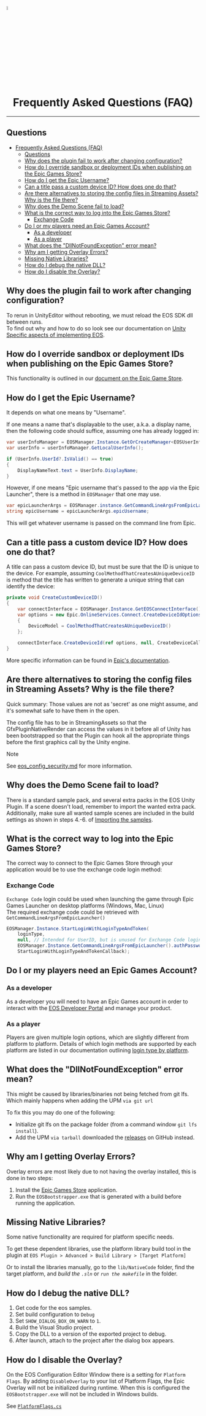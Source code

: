 <a href="/com.playeveryware.eos/README.md"><img src="/com.playeveryware.eos/Documentation~/images/PlayEveryWareLogo.gif" alt="README.md" width="5%"/></a>

# <div align="center"> Frequently Asked Questions (FAQ)</div>
---

## Questions
- [ Frequently Asked Questions (FAQ)](#-frequently-asked-questions-faq)
  - [Questions](#questions)
  - [Why does the plugin fail to work after changing configuration?](#why-does-the-plugin-fail-to-work-after-changing-configuration)
  - [How do I override sandbox or deployment IDs when publishing on the Epic Games Store?](#how-do-i-override-sandbox-or-deployment-ids-when-publishing-on-the-epic-games-store)
  - [How do I get the Epic Username?](#how-do-i-get-the-epic-username)
  - [Can a title pass a custom device ID? How does one do that?](#can-a-title-pass-a-custom-device-id-how-does-one-do-that)
  - [Are there alternatives to storing the config files in Streaming Assets? Why is the file there?](#are-there-alternatives-to-storing-the-config-files-in-streaming-assets-why-is-the-file-there)
  - [Why does the Demo Scene fail to load?](#why-does-the-demo-scene-fail-to-load)
  - [What is the correct way to log into the Epic Games Store?](#what-is-the-correct-way-to-log-into-the-epic-games-store)
    - [Exchange Code](#exchange-code)
  - [Do I or my players need an Epic Games Account?](#do-i-or-my-players-need-an-epic-games-account)
    - [As a developer](#as-a-developer)
    - [As a player](#as-a-player)
  - [What does the "DllNotFoundException" error mean?](#what-does-the-dllnotfoundexception-error-mean)
  - [Why am I getting Overlay Errors?](#why-am-i-getting-overlay-errors)
  - [Missing Native Libraries?](#missing-native-libraries)
  - [How do I debug the native DLL?](#how-do-i-debug-the-native-dll)
  - [How do I disable the Overlay?](#how-do-i-disable-the-overlay)

## Why does the plugin fail to work after changing configuration?

To rerun in UnityEditor without rebooting, we must reload the EOS SDK dll between runs.  
To find out why and how to do so look see our documentation on [Unity Specific aspects of implementing EOS](https://github.com/PlayEveryWare/eos_plugin_for_unity/blob/development/com.playeveryware.eos/Documentation~/unity_specific.md).

## How do I override sandbox or deployment IDs when publishing on the Epic Games Store?

This functionality is outlined in our [document on the Epic Game Store](/Documentation~/epic_game_store.md#overriding-sandbox-andor-deployment-id).

## How do I get the Epic Username?
It depends on what one means by "Username".

If one means a name that's displayable to the user, a.k.a. a display name, then the following 
code should suffice, assuming one has already logged in:

```cs
var userInfoManager = EOSManager.Instance.GetOrCreateManager<EOSUserInfoManager>();
var userInfo = userInfoManager.GetLocalUserInfo();

if (UserInfo.UserId?.IsValid() == true)
{
    DisplayNameText.text = UserInfo.DisplayName;
}
```

However, if one means "Epic username that's passed to the app via the Epic Launcher", there is a method in
`EOSManager` that one may use.

```cs
var epicLauncherArgs = EOSManager.instance.GetCommandLineArgsFromEpicLauncher()
string epicUsername = epicLauncherArgs.epicUsername;
```

This will get whatever username is passed on the command line from Epic.

## Can a title pass a custom device ID? How does one do that?
A title can pass a custom device ID, but must be sure that the ID is unique to the device.
For example, assuming `CoolMethodThatCreatesAUniqueDeviceID` is method that the title has written to generate
a unique string that can identify the device:

```cs
private void CreateCustomDeviceID()
{
    var connectInterface = EOSManager.Instance.GetEOSConnectInterface();
    var options = new Epic.OnlineServices.Connect.CreateDeviceIdOptions()
    {
        DeviceModel = CoolMethodThatCreatesAUniqueDeviceID()
    };

    connectInterface.CreateDeviceId(ref options, null, CreateDeviceCallback);
}
```

More specific information can be found in [Epic's documentation](https://dev.epicgames.com/docs/api-ref/functions/eos-connect-create-device-id).

## Are there alternatives to storing the config files in Streaming Assets? Why is the file there?
Quick summary: Those values are not as 'secret' as one might assume, and it's somewhat safe to have them in the open. 

The config file has to be in StreamingAssets so that the GfxPluginNativeRender can access the values in it before 
all of Unity has been bootstrapped so that the Plugin can hook all the appropriate things before the first graphics call by the Unity engine.

> [!NOTE]
> See [eos_config_security.md](/Documentation~/eos_config_security.md) for more information. 

## Why does the Demo Scene fail to load?

There is a standard sample pack, and several extra packs in the EOS Unity Plugin. If a scene doesn't load, remember to import the wanted extra pack.
Additionally, make sure all wanted sample scenes are included in the build settings as shown in steps 4.-6. of <a href="/README.md#importing-samples">Importing the samples</a>.

## What is the correct way to log into the Epic Games Store?
The correct way to connect to the Epic Games Store through your application would be to use the exchange code login method:

### Exchange Code

`Exchange Code` login could be used when launching the game through Epic Games Launcher on desktop platforms (Windows, Mac, Linux)  
The required exchange code could be retrieved with `GetCommandLineArgsFromEpicLauncher()`

```cs
EOSManager.Instance.StartLoginWithLoginTypeAndToken(
    loginType,
    null, // Intended for UserID, but is unused for Exchange Code login
    EOSManager.Instance.GetCommandLineArgsFromEpicLauncher().authPassword, // The exchange code itself, passed as login token
    StartLoginWithLoginTypeAndTokenCallback);
``` 

## Do I or my players need an Epic Games Account?

### As a developer
As a developer you will need to have an Epic Games account in order to interact with the [EOS Developer Portal](https://dev.epicgames.com/portal) and manage your product.

### As a player
Players are given multiple login options, which are slightly different from platform to platform. Details of which login methods are supported by each platform are listed in our documentation outlining [login type by platform](/Documentation~/login_type_by_platform.md).

## What does the "DllNotFoundException" error mean? 

This might be caused by libraries/binaries not being fetched from git lfs.  
Which mainly happens when adding the UPM `via git url`   

To fix this you may do one of the following:

- Initialize git lfs on the package folder (from a command window `git lfs install`).
- Add the UPM `via tarball` downloaded the [releases](https://github.com/PlayEveryWare/eos_plugin_for_unity/releases) on GitHub instead.

## Why am I getting Overlay Errors?
Overlay errors are most likely due to not having the overlay installed, this is done in two steps:
 1. Install the [Epic Games Store](https://store.epicgames.com/) application.
 2. Run the `EOSBootstrapper.exe` that is generated with a build before running the application.

## Missing Native Libraries?

Some native functionality are required for platform specific needs.  

To get these dependent libraries, use the platform library build tool in the plugin at `EOS Plugin > Advanced > Build Library > [Target Platform]`

Or to install the libraries manually, go to the `lib/NativeCode` folder, find the target platform, and *build the `.sln`* or *`run the makefile`* in the folder.

## How do I debug the native DLL?

1. Get code for the eos samples.
2. Set build configuration to `Debug`
3. Set `SHOW_DIALOG_BOX_ON_WARN` to `1`.
2. Build the Visual Studio project.
3. Copy the DLL to a version of the exported project to debug.
4. After launch, attach to the project after the dialog box appears.

## How do I disable the Overlay?

On the EOS Configuration Editor Window there is a setting for `Platform Flags`. By adding `DisableOverlay` to your list of Platform Flags, the Epic Overlay will not be initialized during runtime. When this is configured the `EOSBootstrapper.exe` will not be included in Windows builds.

See [`PlatformFlags.cs`](/Runtime/EOS_SDK/Generated/Platform/PlatformFlags.cs)
